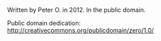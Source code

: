 Written by Peter O. in 2012.  In the public domain.

Public domain dedication: http://creativecommons.org/publicdomain/zero/1.0/